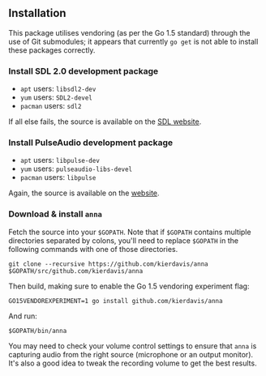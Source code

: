 ## Installation

This package utilises vendoring (as per the Go 1.5 standard) through the use of
Git submodules; it appears that currently `go get` is not able to install these
packages correctly.

### Install SDL 2.0 development package

* `apt` users: `libsdl2-dev`
* `yum` users: `SDL2-devel`
* `pacman` users: `sdl2`

If all else fails, the source is available on the [SDL website](https://www.libsdl.org/download-2.0.php#source).

### Install PulseAudio development package

* `apt` users: `libpulse-dev`
* `yum` users: `pulseaudio-libs-devel`
* `pacman` users: `libpulse`

Again, the source is available on the [website](http://www.freedesktop.org/wiki/Software/PulseAudio/Download/).

### Download & install `anna`

Fetch the source into your `$GOPATH`. Note that if `$GOPATH` contains multiple
directories separated by colons, you'll need to replace `$GOPATH` in the
following commands with one of those directories.

    git clone --recursive https://github.com/kierdavis/anna $GOPATH/src/github.com/kierdavis/anna

Then build, making sure to enable the Go 1.5 vendoring experiment flag:

    GO15VENDOREXPERIMENT=1 go install github.com/kierdavis/anna

And run:

    $GOPATH/bin/anna

You may need to check your volume control settings to ensure that `anna` is
capturing audio from the right source (microphone or an output monitor). It's
also a good idea to tweak the recording volume to get the best results.
